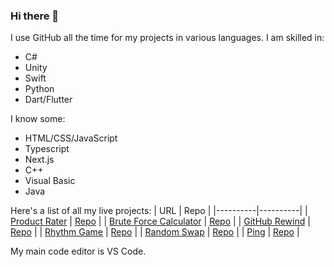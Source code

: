 ### Hi there 👋

<!--
**arbusam/arbusam** is a ✨ _special_ ✨ repository because its `README.md` (this file) appears on your GitHub profile.

Here are some ideas to get you started:

- 🔭 I’m currently working on ...
- 🌱 I’m currently learning ...
- 👯 I’m looking to collaborate on ...
- 🤔 I’m looking for help with ...
- 💬 Ask me about ...
- 📫 How to reach me: ...
- 😄 Pronouns: ...
- ⚡ Fun fact: ...
-->

I use GitHub all the time for my projects in various languages.
I am skilled in:
- C#
- Unity
- Swift
- Python
- Dart/Flutter

I know some:
- HTML/CSS/JavaScript
- Typescript
- Next.js
- C++
- Visual Basic
- Java

Here's a list of all my live projects:
| URL | Repo |
|----------|----------|
| [Product Rater](https://product-rater.arhan.tech/) | [Repo](https://github.com/arbusam/product-rater) |
| [Brute Force Calculator](https://brute-force.arhan.tech/) | [Repo](https://github.com/arbusam/Brute-Force-Calculator) |
| [GitHub Rewind](https://github-rewind.arhan.tech/) | [Repo](https://github.com/arbusam/github-rewind/) |
| [Rhythm Game](https://rhythm.arhan.tech/) | [Repo](https://github.com/arbusam/rhythm-game/) |
| [Random Swap](https://github.com/arbusam/Random-Swap/releases) | [Repo](https://github.com/arbusam/Random-Swap/) |
| [Ping](https://ping.arhan.tech) | [Repo](https://github.com/arbusam/Ping/) |

My main code editor is VS Code.
